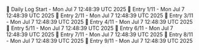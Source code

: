 📅 Daily Log Start - Mon Jul  7 12:48:39 UTC 2025
📌 Entry 1/11 - Mon Jul  7 12:48:39 UTC 2025
📌 Entry 2/11 - Mon Jul  7 12:48:39 UTC 2025
📌 Entry 3/11 - Mon Jul  7 12:48:39 UTC 2025
📌 Entry 4/11 - Mon Jul  7 12:48:39 UTC 2025
📌 Entry 5/11 - Mon Jul  7 12:48:39 UTC 2025
📌 Entry 6/11 - Mon Jul  7 12:48:39 UTC 2025
📌 Entry 7/11 - Mon Jul  7 12:48:39 UTC 2025
📌 Entry 8/11 - Mon Jul  7 12:48:39 UTC 2025
📌 Entry 9/11 - Mon Jul  7 12:48:39 UTC 2025

